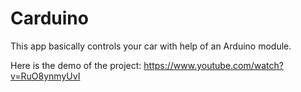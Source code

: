 # Carduino
This app basically controls your car with help of an Arduino module.

Here is the demo of the project:
https://www.youtube.com/watch?v=RuO8ynmyUvI
